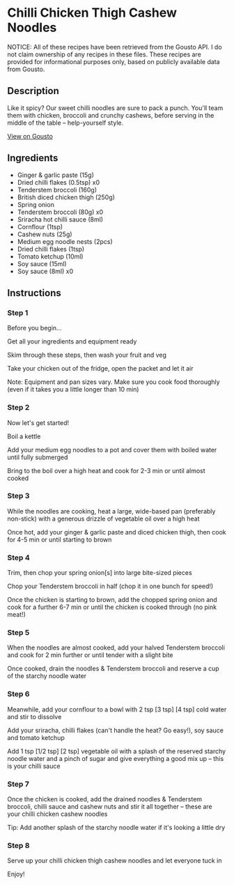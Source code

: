 # Chilli Chicken Thigh Cashew Noodles

NOTICE: All of these recipes have been retrieved from the Gousto API. I do not claim ownership of any recipes in these files. These recipes are provided for informational purposes only, based on publicly available data from Gousto.

## Description

Like it spicy? Our sweet chilli noodles are sure to pack a punch. You'll team them with chicken, broccoli and crunchy cashews, before serving in the middle of the table – help-yourself style.

[View on Gousto](https://www.gousto.co.uk/recipes/cookbook/chilli-chicken-cashew-noodles)

## Ingredients

- Ginger & garlic paste (15g)
- Dried chilli flakes (0.5tsp) x0
- Tenderstem broccoli (160g)
- British diced chicken thigh (250g)
- Spring onion
- Tenderstem broccoli (80g) x0
- Sriracha hot chilli sauce (8ml)
- Cornflour (1tsp)
- Cashew nuts (25g)
- Medium egg noodle nests (2pcs)
- Dried chilli flakes (1tsp)
- Tomato ketchup (10ml)
- Soy sauce (15ml)
- Soy sauce (8ml) x0

## Instructions


### Step 1

Before you begin...

Get all your ingredients and equipment ready

Skim through these steps, then wash your fruit and veg

Take your chicken out of the fridge, open the packet and let it air

Note: Equipment and pan sizes vary. Make sure you cook food thoroughly (even if it takes you a little longer than 10 min)


### Step 2

Now let's get started!

Boil a kettle

Add your medium egg noodles to a pot and cover them with boiled water until fully submerged

Bring to the boil over a high heat and cook for 2-3 min or until almost cooked


### Step 3

While the noodles are cooking, heat a large, wide-based pan (preferably non-stick) with a generous drizzle of vegetable oil over a high heat

Once hot, add your ginger & garlic paste and diced chicken thigh, then cook for 4-5 min or until starting to brown


### Step 4

Trim, then chop your spring onion[s] into large bite-sized pieces

Chop your Tenderstem broccoli in half (chop it in one bunch for speed!)

Once the chicken is starting to brown, add the chopped spring onion and cook for a further 6-7 min or until the chicken is cooked through (no pink meat!)


### Step 5

When the noodles are almost cooked, add your halved Tenderstem broccoli and cook for 2 min further or until tender with a slight bite

Once cooked, drain the noodles & Tenderstem broccoli and reserve a cup of the starchy noodle water


### Step 6

Meanwhile, add your cornflour to a bowl with 2 tsp <span class="text-purple">[3 tsp] </span><span class="text-danger">[4 tsp]</span> cold water and stir to dissolve

Add your sriracha, chilli flakes (can't handle the heat? Go easy!), soy sauce and tomato ketchup

Add 1 tsp<span class="text-purple"> [1/2 tsp]</span> <span class="text-danger">[2 tsp]</span> vegetable oil with a splash of the reserved starchy noodle water and a pinch of sugar and give everything a good mix up – this is your chilli sauce


### Step 7

Once the chicken is cooked, add the drained noodles & Tenderstem broccoli, chilli sauce and cashew nuts and stir it all together – these are your chilli chicken cashew noodles

Tip: Add another splash of the starchy noodle water if it's looking a little dry

### Step 8

Serve up your chilli chicken thigh cashew noodles and let everyone tuck in

Enjoy!

